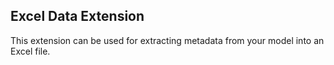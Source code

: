 ## Excel Data Extension

This extension can be used for extracting  metadata from your model into an Excel file.


